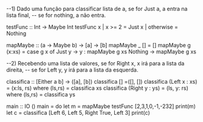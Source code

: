 --1) Dado uma função para classificar lista de a, se for Just a, a entra na lista final,
--   se for nothing, a não entra.

testFunc :: Int -> Maybe Int
testFunc x 
  | x >= 2    = Just x
  | otherwise = Nothing       

mapMaybe :: (a -> Maybe b) -> [a] -> [b]
mapMaybe _ [] = []
mapMaybe g (x:xs) = 
  case g x of
    Just y  -> y : mapMaybe g xs
    Nothing -> mapMaybe g xs


--2) Recebendo uma lista de valores, se for Right x, x irá para a lista da direita, 
--   se for Left y, y irá para a lista da esquerda.

classifica :: [Either a b] -> ([a], [b])
classifica [] =([], [])
classifica (Left x : xs) = (x:ls, rs)
    where (ls,rs) = classifica xs
classifica (Right y : ys) = (ls, y: rs)
    where (ls,rs) = classifica ys


main :: IO ()
main =  do
let m = mapMaybe testFunc [2,3,1,0,-1,-232]
print(m)
let c = classifica [Left 6, Left 5, Right True, Left 3]
print(c)